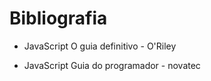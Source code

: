 # Bibliografia

- JavaScript O guia definitivo - O'Riley
    
- JavaScript Guia do programador - novatec